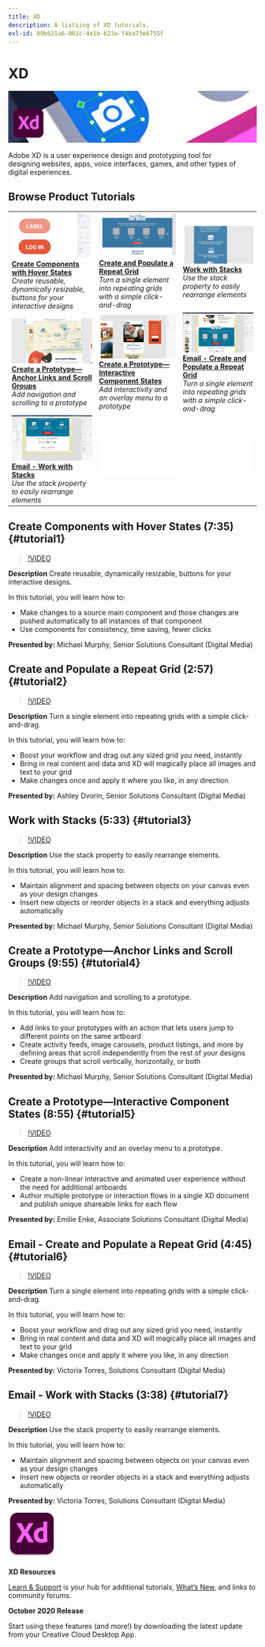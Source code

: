 ```yaml
---
title: XD
description: A listiing of XD tutorials.
exl-id: 89b621a6-083c-4e1b-b23a-f4ba73e6755f
---
```

# XD

![Tutorial Hero Image](../assets/XD.jpg)

Adobe XD is a user experience design and prototyping tool for designing websites, apps, voice interfaces, games, and other types of digital experiences.

## Browse Product Tutorials

<table style="table-layout:fixed">
<tr>
 <td>
   <a href="xd.md#tutorial1">
      <img alt="Create Components with Hover States" src="../assets/Xd_hoverstates_components_thumbnail.jpg" />
   </a>
    <div>
   <a href="xd.md#tutorial1"><strong>Create Components with Hover States</strong></a>
    </div>
    <em>Create reusable, dynamically resizable, buttons for your interactive designs</em>
    <br>
  </td>
  <td>
    <a href="xd.md#tutorial2">
        <img alt="Create and Populate a Repeat Grid" src="../assets/XD_repeatgrid_thumbnail.jpg" />
    </a>
    <div>
    <a href="xd.md#tutorial2"><strong>Create and Populate a Repeat Grid</strong></a>
    </div>
    <em>Turn a single element into repeating grids with a simple click-and-drag</em>
    <br>
  </td>
  <td>
   <a href="xd.md#tutorial3">
      <img alt="Work with Stacks" src="../assets/xd_Stacks_thumbnail.jpg" />
   </a>
    <div>
    <a href="xd.md#tutorial3"><strong>Work with Stacks</strong></a>
    </div>
    <em>Use the stack property to easily rearrange elements</em>
    <br>
  </td>
</tr>
<tr>
 <td>
    <a href="xd.md#tutorial4">
        <img alt="Create a Prototype—Anchor Links and 
Scroll Groups" src="../assets/XD_Scrolls_Thumbnail_Murphy.jpg" />
    </a>
    <div>
    <a href="xd.md#tutorial4"><strong>Create a Prototype—Anchor Links and 
Scroll Groups</strong></a>
    </div>
    <em>Add navigation and scrolling to a prototype</em>
    <br>
  </td>
  <td>
    <a href="xd.md#tutorial5">
        <img alt="Create a Prototype—Interactive Component States" src="../assets/XD_interactiveprototypes_enke.jpg" />
    </a>
    <div>
    <a href="xd.md#tutorial5"><strong>Create a Prototype—Interactive Component States</strong></a>
    </div>
    <em>Add interactivity and an overlay menu to a prototype</em>
    <br>
  </td>
  <td>
   <a href="xd.md#tutorial6">
      <img alt="Email - Create and Populate a Repeat Grid" src="../assets/xd_repeat_torres.jpg" />
   </a>
    <div>
   <a href="xd.md#tutorial7"><strong>Email - Create and Populate a Repeat Grid</strong></a>
    </div>
    <em>Turn a single element into repeating grids with a simple click-and-drag</em>
    <br>
  </td>
</tr>
<tr>
 <td>
    <a href="xd.md#tutorial7">
        <img alt="Email - Work with Stacks" src="../assets/xd_stacks_torres.jpg" />
    </a>
    <div>
    <a href="xd.md#tutorial7"><strong>Email - Work with Stacks</strong></a>
    </div>
    <em>Use the stack property to easily rearrange elements</em>
    <br>
  </td>
  <td>
    <img alt="Spacer" src="../assets/Whitespacer.png" />
    <div>
    <br>
  </td>
  <td>
    <img alt="Spacer" src="../assets/Whitespacer.png" />
    <div>
    <br>
  </td>
</tr>
</table>

## Create Components with Hover States (7:35) {#tutorial1}

>[!VIDEO](https://video.tv.adobe.com/v/326874?hidetitle=true)

**Description**
Create reusable, dynamically resizable, buttons for your interactive designs.

In this tutorial, you will learn how to:
* Make changes to a source main component and those changes are pushed automatically to all instances of that component
* Use components for consistency, time saving, fewer clicks

**Presented by:**
Michael Murphy, Senior Solutions Consultant (Digital Media)

## Create and Populate a Repeat Grid (2:57) {#tutorial2}

>[!VIDEO](https://video.tv.adobe.com/v/326955?hidetitle=true)

**Description**
Turn a single element into repeating grids with a simple click-and-drag.

In this tutorial, you will learn how to:
* Boost your workflow and drag out any sized grid you need, instantly
* Bring in real content and data and XD will magically place all images and text to your grid
* Make changes once and apply it where you like, in any direction

**Presented by:**
Ashley Dvorin, Senior Solutions Consultant (Digital Media)

## Work with Stacks (5:33) {#tutorial3}

>[!VIDEO](https://video.tv.adobe.com/v/326956?hidetitle=true)

**Description**
Use the stack property to easily rearrange elements.

In this tutorial, you will learn how to:
* Maintain alignment and spacing between objects on your canvas even as your design changes
* Insert new objects or reorder objects in a stack and everything adjusts automatically

**Presented by:**
Michael Murphy, Senior Solutions Consultant (Digital Media)

## Create a Prototype—Anchor Links and Scroll Groups (9:55) {#tutorial4}

>[!VIDEO](https://video.tv.adobe.com/v/326957?hidetitle=true)

**Description**
Add navigation and scrolling to a prototype.

In this tutorial, you will learn how to:
* Add links to your prototypes with an action that lets users jump to different points on the same artboard  
* Create activity feeds, image carousels, product listings, and more by defining areas that scroll independently from the rest of your designs
* Create groups that scroll vertically, horizontally, or both

**Presented by:** 
Michael Murphy, Senior Solutions Consultant (Digital Media)

## Create a Prototype—Interactive Component States (8:55) {#tutorial5}

>[!VIDEO](https://video.tv.adobe.com/v/326958?hidetitle=true)

**Description**
Add interactivity and an overlay menu to a prototype.

In this tutorial, you will learn how to:
* Create a non-linear interactive and animated user experience without the need for additional artboards
* Author multiple prototype or interaction flows in a single XD document and publish unique shareable links for each flow

**Presented by:**
Emilie Enke, Associate Solutions Consultant (Digital Media)

## Email - Create and Populate a Repeat Grid (4:45) {#tutorial6}

>[!VIDEO](https://video.tv.adobe.com/v/326775?hidetitle=true)

**Description**
Turn a single element into repeating grids with a simple click-and-drag.

In this tutorial, you will learn how to:
* Boost your workflow and drag out any sized grid you need, instantly
* Bring in real content and data and XD will magically place all images and text to your grid
* Make changes once and apply it where you like, in any direction

**Presented by:**
Victoria Torres, Solutions Consultant (Digital Media)

## Email - Work with Stacks (3:38) {#tutorial7}

>[!VIDEO](https://video.tv.adobe.com/v/326759?hidetitle=true)

**Description**
Use the stack property to easily rearrange elements.

In this tutorial, you will learn how to:
* Maintain alignment and spacing between objects on your canvas even as your design changes
* Insert new objects or reorder objects in a stack and everything adjusts automatically

**Presented by:**
 Victoria Torres, Solutions Consultant (Digital Media)

 ![XD Logo](../assets/xd_appicon_96.png)

**XD Resources**

[Learn & Support](https://helpx.adobe.com/support/xd.html) is your hub for additional tutorials, [What’s New](https://helpx.adobe.com/xd/user-guide.html/xd/help/whats-new.ug.html), and links to community forums.

**October 2020 Release**

Start using these features (and more!) by downloading the latest update from your Creative Cloud Desktop App.
